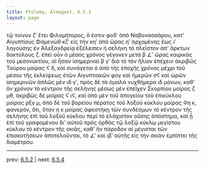 ```yaml
---
title: Ptolemy, Almagest, 6.5.3
layout: page
---
```


τῷ τοίνυν ζʹ ἔτει Φιλομήτορος, ὅ ἐστιν φοδʹ ἀπὸ Ναβονασσάρου, κατ' Αἰγυπτίους Φαμενὼθ κζʹ εἰς τὴν κηʹ ἀπὸ ὥρας ηʹ ἀρχομένης ἕως ιʹ ληγούσης ἐν Ἀλεξανδρείᾳ ἐξέλειπεν ἡ σελήνη τὸ πλεῖστον ἀπ' ἄρκτων δακτύλους ζ. ἐπεὶ οὖν ὁ μέσος χρόνος γέγονεν μετὰ β ∠ʹ ὥρας καιρικὰς τοῦ μεσονυκτίου, αἳ ἦσαν ἰσημεριναὶ β γʹ διὰ τὸ τὸν ἥλιον ἐπέχειν ἀκριβῶς Ταύρου μοίρας Ϛ δ, καὶ συνάγεται ὁ ἀπὸ τῆς ἐποχῆς χρόνος μέχρι τοῦ μέσου τῆς ἐκλείψεως ἐτῶν Αἰγυπτιακῶν φογ καὶ ἡμερῶν σϚ καὶ ὡρῶν ἰσημερινῶν ἁπλῶς μὲν ιδ γʹ, πρὸς δὲ τὰ ὁμαλὰ νυχθήμερα ιδ μόνων, καθ' ὃν χρόνον τὸ κέντρον τῆς σελήνης μέσως μὲν ἐπεῖχεν Σκορπίου μοίρας ζ μθ, ἀκριβῶς δὲ μοίρας Ϛ ιϚ, καὶ ἀπὸ μὲν τοῦ ἀπογείου τοῦ ἐπικύκλου μοίρας ρξγ μ, ἀπὸ δὲ τοῦ βορείου πέρατος τοῦ λοξοῦ κύκλου μοίρας Ϙη κ, φανερόν, ὅτι, ὅταν η κ μοίρας ἀφεστήκῃ τῶν συνδέσμων τὸ κέντρον τῆς σελήνης ἐπὶ τοῦ λοξοῦ κύκλου περὶ τὸ ἐλάχιστον οὔσης ἀπόστημα, καὶ ᾖ ἐπὶ τοῦ γραφομένου δι' αὐτοῦ πρὸς ὀρθὰς τῷ λοξῷ κύκλῳ μεγίστου κύκλου τὸ κέντρον τῆς σκιᾶς, καθ' ἣν πάροδον αἱ μέγισται τῶν ἐπισκοτήσεων ἀποτελοῦνται, τὸ ∠ʹ καὶ ιβʹ αὐτῆς εἰς τὴν σκιὰν ἐμπίπτει τῆς διαμέτρου. 

---

prev: [6.5.2](../6.5.2/) | next: [6.5.4](../6.5.4/)

